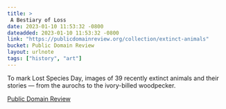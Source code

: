 ```yaml
---
title: > 
 A Bestiary of Loss
date: 2023-01-10 11:53:32 -0800
dateadded: 2023-01-10 11:53:32 -0800
link: "https://publicdomainreview.org/collection/extinct-animals"
bucket: Public Domain Review
layout: urlnote
tags: ["history", "art"]
--- 
```

To mark Lost Species Day, images of 39 recently extinct animals and their stories — from the aurochs to the ivory-billed woodpecker.
 <!-- end excerpt --> 
<div class='bucket'><a class='internal-link' href='/buckets/public-domain-review'>Public Domain Review</a></div> 
